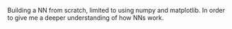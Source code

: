 Building a NN from scratch, limited to using numpy and matplotlib. In order to give me a deeper understanding of how NNs work.
